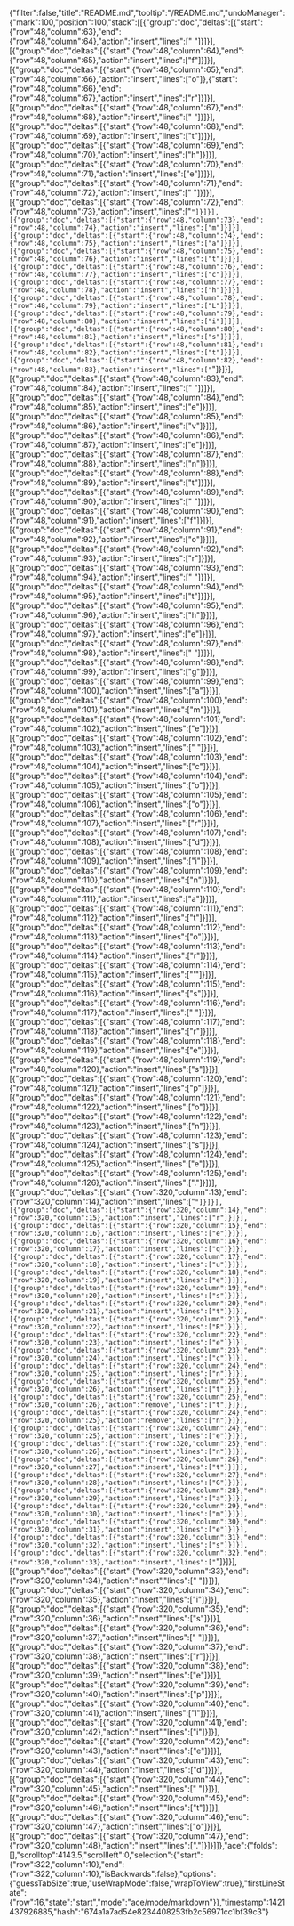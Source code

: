 {"filter":false,"title":"README.md","tooltip":"/README.md","undoManager":{"mark":100,"position":100,"stack":[[{"group":"doc","deltas":[{"start":{"row":48,"column":63},"end":{"row":48,"column":64},"action":"insert","lines":[" "]}]}],[{"group":"doc","deltas":[{"start":{"row":48,"column":64},"end":{"row":48,"column":65},"action":"insert","lines":["f"]}]}],[{"group":"doc","deltas":[{"start":{"row":48,"column":65},"end":{"row":48,"column":66},"action":"insert","lines":["o"]},{"start":{"row":48,"column":66},"end":{"row":48,"column":67},"action":"insert","lines":["r"]}]}],[{"group":"doc","deltas":[{"start":{"row":48,"column":67},"end":{"row":48,"column":68},"action":"insert","lines":[" "]}]}],[{"group":"doc","deltas":[{"start":{"row":48,"column":68},"end":{"row":48,"column":69},"action":"insert","lines":["t"]}]}],[{"group":"doc","deltas":[{"start":{"row":48,"column":69},"end":{"row":48,"column":70},"action":"insert","lines":["h"]}]}],[{"group":"doc","deltas":[{"start":{"row":48,"column":70},"end":{"row":48,"column":71},"action":"insert","lines":["e"]}]}],[{"group":"doc","deltas":[{"start":{"row":48,"column":71},"end":{"row":48,"column":72},"action":"insert","lines":[" "]}]}],[{"group":"doc","deltas":[{"start":{"row":48,"column":72},"end":{"row":48,"column":73},"action":"insert","lines":["`"]}]}],[{"group":"doc","deltas":[{"start":{"row":48,"column":73},"end":{"row":48,"column":74},"action":"insert","lines":["m"]}]}],[{"group":"doc","deltas":[{"start":{"row":48,"column":74},"end":{"row":48,"column":75},"action":"insert","lines":["a"]}]}],[{"group":"doc","deltas":[{"start":{"row":48,"column":75},"end":{"row":48,"column":76},"action":"insert","lines":["t"]}]}],[{"group":"doc","deltas":[{"start":{"row":48,"column":76},"end":{"row":48,"column":77},"action":"insert","lines":["c"]}]}],[{"group":"doc","deltas":[{"start":{"row":48,"column":77},"end":{"row":48,"column":78},"action":"insert","lines":["h"]}]}],[{"group":"doc","deltas":[{"start":{"row":48,"column":78},"end":{"row":48,"column":79},"action":"insert","lines":["L"]}]}],[{"group":"doc","deltas":[{"start":{"row":48,"column":79},"end":{"row":48,"column":80},"action":"insert","lines":["i"]}]}],[{"group":"doc","deltas":[{"start":{"row":48,"column":80},"end":{"row":48,"column":81},"action":"insert","lines":["s"]}]}],[{"group":"doc","deltas":[{"start":{"row":48,"column":81},"end":{"row":48,"column":82},"action":"insert","lines":["t"]}]}],[{"group":"doc","deltas":[{"start":{"row":48,"column":82},"end":{"row":48,"column":83},"action":"insert","lines":["`"]}]}],[{"group":"doc","deltas":[{"start":{"row":48,"column":83},"end":{"row":48,"column":84},"action":"insert","lines":[" "]}]}],[{"group":"doc","deltas":[{"start":{"row":48,"column":84},"end":{"row":48,"column":85},"action":"insert","lines":["e"]}]}],[{"group":"doc","deltas":[{"start":{"row":48,"column":85},"end":{"row":48,"column":86},"action":"insert","lines":["v"]}]}],[{"group":"doc","deltas":[{"start":{"row":48,"column":86},"end":{"row":48,"column":87},"action":"insert","lines":["e"]}]}],[{"group":"doc","deltas":[{"start":{"row":48,"column":87},"end":{"row":48,"column":88},"action":"insert","lines":["n"]}]}],[{"group":"doc","deltas":[{"start":{"row":48,"column":88},"end":{"row":48,"column":89},"action":"insert","lines":["t"]}]}],[{"group":"doc","deltas":[{"start":{"row":48,"column":89},"end":{"row":48,"column":90},"action":"insert","lines":[" "]}]}],[{"group":"doc","deltas":[{"start":{"row":48,"column":90},"end":{"row":48,"column":91},"action":"insert","lines":["f"]}]}],[{"group":"doc","deltas":[{"start":{"row":48,"column":91},"end":{"row":48,"column":92},"action":"insert","lines":["o"]}]}],[{"group":"doc","deltas":[{"start":{"row":48,"column":92},"end":{"row":48,"column":93},"action":"insert","lines":["r"]}]}],[{"group":"doc","deltas":[{"start":{"row":48,"column":93},"end":{"row":48,"column":94},"action":"insert","lines":[" "]}]}],[{"group":"doc","deltas":[{"start":{"row":48,"column":94},"end":{"row":48,"column":95},"action":"insert","lines":["t"]}]}],[{"group":"doc","deltas":[{"start":{"row":48,"column":95},"end":{"row":48,"column":96},"action":"insert","lines":["h"]}]}],[{"group":"doc","deltas":[{"start":{"row":48,"column":96},"end":{"row":48,"column":97},"action":"insert","lines":["e"]}]}],[{"group":"doc","deltas":[{"start":{"row":48,"column":97},"end":{"row":48,"column":98},"action":"insert","lines":[" "]}]}],[{"group":"doc","deltas":[{"start":{"row":48,"column":98},"end":{"row":48,"column":99},"action":"insert","lines":["g"]}]}],[{"group":"doc","deltas":[{"start":{"row":48,"column":99},"end":{"row":48,"column":100},"action":"insert","lines":["a"]}]}],[{"group":"doc","deltas":[{"start":{"row":48,"column":100},"end":{"row":48,"column":101},"action":"insert","lines":["m"]}]}],[{"group":"doc","deltas":[{"start":{"row":48,"column":101},"end":{"row":48,"column":102},"action":"insert","lines":["e"]}]}],[{"group":"doc","deltas":[{"start":{"row":48,"column":102},"end":{"row":48,"column":103},"action":"insert","lines":[" "]}]}],[{"group":"doc","deltas":[{"start":{"row":48,"column":103},"end":{"row":48,"column":104},"action":"insert","lines":["c"]}]}],[{"group":"doc","deltas":[{"start":{"row":48,"column":104},"end":{"row":48,"column":105},"action":"insert","lines":["o"]}]}],[{"group":"doc","deltas":[{"start":{"row":48,"column":105},"end":{"row":48,"column":106},"action":"insert","lines":["o"]}]}],[{"group":"doc","deltas":[{"start":{"row":48,"column":106},"end":{"row":48,"column":107},"action":"insert","lines":["r"]}]}],[{"group":"doc","deltas":[{"start":{"row":48,"column":107},"end":{"row":48,"column":108},"action":"insert","lines":["d"]}]}],[{"group":"doc","deltas":[{"start":{"row":48,"column":108},"end":{"row":48,"column":109},"action":"insert","lines":["i"]}]}],[{"group":"doc","deltas":[{"start":{"row":48,"column":109},"end":{"row":48,"column":110},"action":"insert","lines":["n"]}]}],[{"group":"doc","deltas":[{"start":{"row":48,"column":110},"end":{"row":48,"column":111},"action":"insert","lines":["a"]}]}],[{"group":"doc","deltas":[{"start":{"row":48,"column":111},"end":{"row":48,"column":112},"action":"insert","lines":["t"]}]}],[{"group":"doc","deltas":[{"start":{"row":48,"column":112},"end":{"row":48,"column":113},"action":"insert","lines":["o"]}]}],[{"group":"doc","deltas":[{"start":{"row":48,"column":113},"end":{"row":48,"column":114},"action":"insert","lines":["r"]}]}],[{"group":"doc","deltas":[{"start":{"row":48,"column":114},"end":{"row":48,"column":115},"action":"insert","lines":["'"]}]}],[{"group":"doc","deltas":[{"start":{"row":48,"column":115},"end":{"row":48,"column":116},"action":"insert","lines":["s"]}]}],[{"group":"doc","deltas":[{"start":{"row":48,"column":116},"end":{"row":48,"column":117},"action":"insert","lines":[" "]}]}],[{"group":"doc","deltas":[{"start":{"row":48,"column":117},"end":{"row":48,"column":118},"action":"insert","lines":["r"]}]}],[{"group":"doc","deltas":[{"start":{"row":48,"column":118},"end":{"row":48,"column":119},"action":"insert","lines":["e"]}]}],[{"group":"doc","deltas":[{"start":{"row":48,"column":119},"end":{"row":48,"column":120},"action":"insert","lines":["s"]}]}],[{"group":"doc","deltas":[{"start":{"row":48,"column":120},"end":{"row":48,"column":121},"action":"insert","lines":["p"]}]}],[{"group":"doc","deltas":[{"start":{"row":48,"column":121},"end":{"row":48,"column":122},"action":"insert","lines":["o"]}]}],[{"group":"doc","deltas":[{"start":{"row":48,"column":122},"end":{"row":48,"column":123},"action":"insert","lines":["n"]}]}],[{"group":"doc","deltas":[{"start":{"row":48,"column":123},"end":{"row":48,"column":124},"action":"insert","lines":["s"]}]}],[{"group":"doc","deltas":[{"start":{"row":48,"column":124},"end":{"row":48,"column":125},"action":"insert","lines":["e"]}]}],[{"group":"doc","deltas":[{"start":{"row":48,"column":125},"end":{"row":48,"column":126},"action":"insert","lines":["."]}]}],[{"group":"doc","deltas":[{"start":{"row":320,"column":13},"end":{"row":320,"column":14},"action":"insert","lines":["`"]}]}],[{"group":"doc","deltas":[{"start":{"row":320,"column":14},"end":{"row":320,"column":15},"action":"insert","lines":["r"]}]}],[{"group":"doc","deltas":[{"start":{"row":320,"column":15},"end":{"row":320,"column":16},"action":"insert","lines":["e"]}]}],[{"group":"doc","deltas":[{"start":{"row":320,"column":16},"end":{"row":320,"column":17},"action":"insert","lines":["q"]}]}],[{"group":"doc","deltas":[{"start":{"row":320,"column":17},"end":{"row":320,"column":18},"action":"insert","lines":["u"]}]}],[{"group":"doc","deltas":[{"start":{"row":320,"column":18},"end":{"row":320,"column":19},"action":"insert","lines":["e"]}]}],[{"group":"doc","deltas":[{"start":{"row":320,"column":19},"end":{"row":320,"column":20},"action":"insert","lines":["s"]}]}],[{"group":"doc","deltas":[{"start":{"row":320,"column":20},"end":{"row":320,"column":21},"action":"insert","lines":["t"]}]}],[{"group":"doc","deltas":[{"start":{"row":320,"column":21},"end":{"row":320,"column":22},"action":"insert","lines":["R"]}]}],[{"group":"doc","deltas":[{"start":{"row":320,"column":22},"end":{"row":320,"column":23},"action":"insert","lines":["e"]}]}],[{"group":"doc","deltas":[{"start":{"row":320,"column":23},"end":{"row":320,"column":24},"action":"insert","lines":["c"]}]}],[{"group":"doc","deltas":[{"start":{"row":320,"column":24},"end":{"row":320,"column":25},"action":"insert","lines":["n"]}]}],[{"group":"doc","deltas":[{"start":{"row":320,"column":25},"end":{"row":320,"column":26},"action":"insert","lines":["t"]}]}],[{"group":"doc","deltas":[{"start":{"row":320,"column":25},"end":{"row":320,"column":26},"action":"remove","lines":["t"]}]}],[{"group":"doc","deltas":[{"start":{"row":320,"column":24},"end":{"row":320,"column":25},"action":"remove","lines":["n"]}]}],[{"group":"doc","deltas":[{"start":{"row":320,"column":24},"end":{"row":320,"column":25},"action":"insert","lines":["e"]}]}],[{"group":"doc","deltas":[{"start":{"row":320,"column":25},"end":{"row":320,"column":26},"action":"insert","lines":["n"]}]}],[{"group":"doc","deltas":[{"start":{"row":320,"column":26},"end":{"row":320,"column":27},"action":"insert","lines":["t"]}]}],[{"group":"doc","deltas":[{"start":{"row":320,"column":27},"end":{"row":320,"column":28},"action":"insert","lines":["G"]}]}],[{"group":"doc","deltas":[{"start":{"row":320,"column":28},"end":{"row":320,"column":29},"action":"insert","lines":["a"]}]}],[{"group":"doc","deltas":[{"start":{"row":320,"column":29},"end":{"row":320,"column":30},"action":"insert","lines":["m"]}]}],[{"group":"doc","deltas":[{"start":{"row":320,"column":30},"end":{"row":320,"column":31},"action":"insert","lines":["e"]}]}],[{"group":"doc","deltas":[{"start":{"row":320,"column":31},"end":{"row":320,"column":32},"action":"insert","lines":["s"]}]}],[{"group":"doc","deltas":[{"start":{"row":320,"column":32},"end":{"row":320,"column":33},"action":"insert","lines":["`"]}]}],[{"group":"doc","deltas":[{"start":{"row":320,"column":33},"end":{"row":320,"column":34},"action":"insert","lines":[" "]}]}],[{"group":"doc","deltas":[{"start":{"row":320,"column":34},"end":{"row":320,"column":35},"action":"insert","lines":["i"]}]}],[{"group":"doc","deltas":[{"start":{"row":320,"column":35},"end":{"row":320,"column":36},"action":"insert","lines":["s"]}]}],[{"group":"doc","deltas":[{"start":{"row":320,"column":36},"end":{"row":320,"column":37},"action":"insert","lines":[" "]}]}],[{"group":"doc","deltas":[{"start":{"row":320,"column":37},"end":{"row":320,"column":38},"action":"insert","lines":["r"]}]}],[{"group":"doc","deltas":[{"start":{"row":320,"column":38},"end":{"row":320,"column":39},"action":"insert","lines":["e"]}]}],[{"group":"doc","deltas":[{"start":{"row":320,"column":39},"end":{"row":320,"column":40},"action":"insert","lines":["p"]}]}],[{"group":"doc","deltas":[{"start":{"row":320,"column":40},"end":{"row":320,"column":41},"action":"insert","lines":["l"]}]}],[{"group":"doc","deltas":[{"start":{"row":320,"column":41},"end":{"row":320,"column":42},"action":"insert","lines":["i"]}]}],[{"group":"doc","deltas":[{"start":{"row":320,"column":42},"end":{"row":320,"column":43},"action":"insert","lines":["e"]}]}],[{"group":"doc","deltas":[{"start":{"row":320,"column":43},"end":{"row":320,"column":44},"action":"insert","lines":["d"]}]}],[{"group":"doc","deltas":[{"start":{"row":320,"column":44},"end":{"row":320,"column":45},"action":"insert","lines":[" "]}]}],[{"group":"doc","deltas":[{"start":{"row":320,"column":45},"end":{"row":320,"column":46},"action":"insert","lines":["t"]}]}],[{"group":"doc","deltas":[{"start":{"row":320,"column":46},"end":{"row":320,"column":47},"action":"insert","lines":["o"]}]}],[{"group":"doc","deltas":[{"start":{"row":320,"column":47},"end":{"row":320,"column":48},"action":"insert","lines":["."]}]}]]},"ace":{"folds":[],"scrolltop":4143.5,"scrollleft":0,"selection":{"start":{"row":322,"column":10},"end":{"row":322,"column":10},"isBackwards":false},"options":{"guessTabSize":true,"useWrapMode":false,"wrapToView":true},"firstLineState":{"row":16,"state":"start","mode":"ace/mode/markdown"}},"timestamp":1421437926885,"hash":"674a1a7ad54e8234408253fb2c56971cc1bf39c3"}